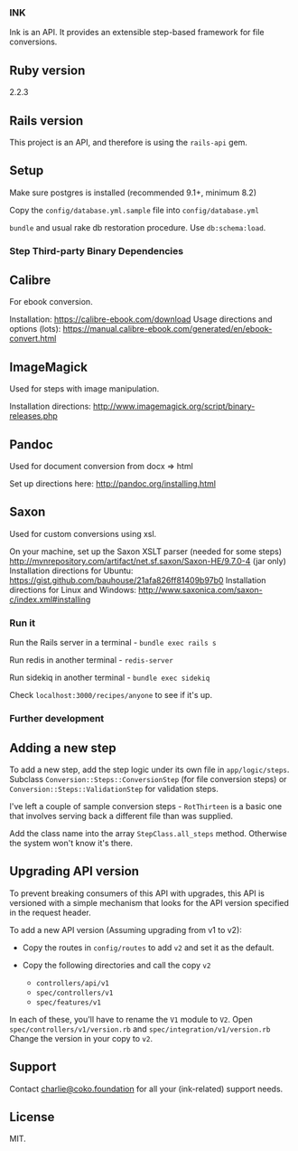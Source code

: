 ### INK

Ink is an API. It provides an extensible step-based framework for file conversions.

## Ruby version

2.2.3

## Rails version

This project is an API, and therefore is using the `rails-api` gem.

## Setup

Make sure postgres is installed (recommended 9.1+, minimum 8.2)

Copy the `config/database.yml.sample` file into `config/database.yml`

`bundle` and usual rake db restoration procedure. Use `db:schema:load`.

### Step Third-party Binary Dependencies

## Calibre

For ebook conversion.

Installation: https://calibre-ebook.com/download
Usage directions and options (lots): https://manual.calibre-ebook.com/generated/en/ebook-convert.html

## ImageMagick

Used for steps with image manipulation.

Installation directions: http://www.imagemagick.org/script/binary-releases.php

## Pandoc

Used for document conversion from docx => html

Set up directions here: http://pandoc.org/installing.html

## Saxon

Used for custom conversions using xsl.

On your machine, set up the Saxon XSLT parser (needed for some steps)
http://mvnrepository.com/artifact/net.sf.saxon/Saxon-HE/9.7.0-4 (jar only)
Installation directions for Ubuntu: https://gist.github.com/bauhouse/21afa826ff81409b97b0
Installation directions for Linux and Windows: http://www.saxonica.com/saxon-c/index.xml#installing

### Run it

Run the Rails server in a terminal - `bundle exec rails s`

Run redis in another terminal - `redis-server`

Run sidekiq in another terminal - `bundle exec sidekiq`

Check `localhost:3000/recipes/anyone` to see if it's up.

### Further development

## Adding a new step

To add a new step, add the step logic under its own file in `app/logic/steps`. Subclass `Conversion::Steps::ConversionStep` (for file conversion steps) or `Conversion::Steps::ValidationStep` for validation steps. 

I've left a couple of sample conversion steps - `RotThirteen` is a basic one that involves serving back a different file than was supplied.

Add the class name into the array `StepClass.all_steps` method. Otherwise the system won't know it's there.

## Upgrading API version

To prevent breaking consumers of this API with upgrades, this API is versioned with a simple mechanism that looks for the API version specified in the request header.

To add a new API version (Assuming upgrading from v1 to v2):

* Copy the routes in `config/routes` to add `v2` and set it as the default.

* Copy the following directories and call the copy `v2`
  * `controllers/api/v1`
  * `spec/controllers/v1`
  * `spec/features/v1`

In each of these, you'll have to rename the `V1` module to `V2`.
Open `spec/controllers/v1/version.rb` and `spec/integration/v1/version.rb` Change the version in your copy to `v2`.

## Support

Contact charlie@coko.foundation for all your (ink-related) support needs.

## License

MIT.